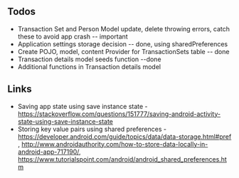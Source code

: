 ## Todos
* Transaction Set and Person Model update, delete throwing errors, catch these to avoid app crash -- important
* Application settings storage decision -- done, using sharedPreferences
* Create POJO, model, content Provider for TransactionSets table -- done
* Transaction details model seeds function --done
* Additional functions in Transaction details model

## Links
* Saving app state using save instance state - https://stackoverflow.com/questions/151777/saving-android-activity-state-using-save-instance-state
* Storing key value pairs using shared preferences - https://developer.android.com/guide/topics/data/data-storage.html#pref , http://www.androidauthority.com/how-to-store-data-locally-in-android-app-717190/, https://www.tutorialspoint.com/android/android_shared_preferences.htm
